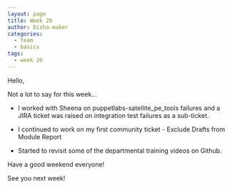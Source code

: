 ```yaml
---
layout: page
title: Week 20
author: Disha-maker
categories:
  - team
  - basics
tags:
  - week 20
---
```


Hello,

Not a lot to say for this week...

- I worked with Sheena on puppetlabs-satellite_pe_tools failures and a JIRA ticket was raised on integration test failures as a sub-ticket.

- I continued to work on my first community ticket - Exclude Drafts from Module Report

- Started to revisit some of the departmental training videos on Github.

Have a good weekend everyone!

See you next week!